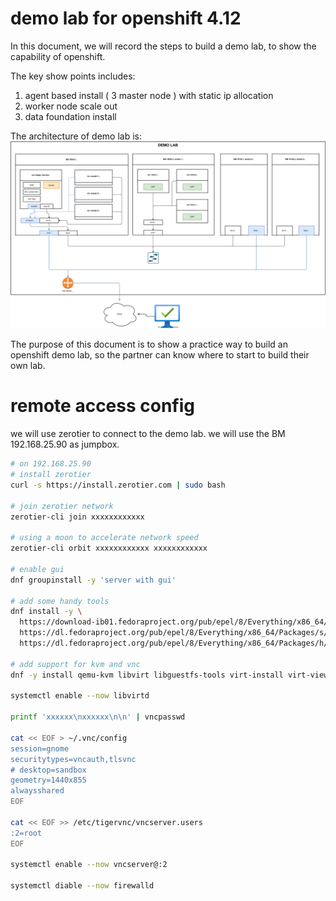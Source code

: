 # demo lab for openshift 4.12

In this document, we will record the steps to build a demo lab, to show the capability of openshift.

The key show points includes:
1. agent based install ( 3 master node ) with static ip allocation
2. worker node scale out
3. data foundation install

The architecture of demo lab is:
![](./dia/demo.lab.drawio.svg)

The purpose of this document is to show a practice way to build an openshift demo lab, so the partner can know where to start to build their own lab.


# remote access config

we will use zerotier to connect to the demo lab. we will use the BM 192.168.25.90 as jumpbox.

```bash
# on 192.168.25.90
# install zerotier
curl -s https://install.zerotier.com | sudo bash

# join zerotier network
zerotier-cli join xxxxxxxxxxxx

# using a moon to accelerate network speed
zerotier-cli orbit xxxxxxxxxxxx xxxxxxxxxxxx

# enable gui
dnf groupinstall -y 'server with gui' 

# add some handy tools
dnf install -y \
  https://download-ib01.fedoraproject.org/pub/epel/8/Everything/x86_64/Packages/b/byobu-5.133-1.el8.noarch.rpm  \
  https://dl.fedoraproject.org/pub/epel/8/Everything/x86_64/Packages/s/screen-4.6.2-12.el8.x86_64.rpm \
  https://dl.fedoraproject.org/pub/epel/8/Everything/x86_64/Packages/h/htop-3.2.1-1.el8.x86_64.rpm

# add support for kvm and vnc
dnf -y install qemu-kvm libvirt libguestfs-tools virt-install virt-viewer virt-manager tigervnc-server

systemctl enable --now libvirtd

printf 'xxxxxx\nxxxxxx\n\n' | vncpasswd

cat << EOF > ~/.vnc/config
session=gnome
securitytypes=vncauth,tlsvnc
# desktop=sandbox
geometry=1440x855
alwaysshared
EOF

cat << EOF >> /etc/tigervnc/vncserver.users
:2=root
EOF

systemctl enable --now vncserver@:2

systemctl diable --now firewalld

```